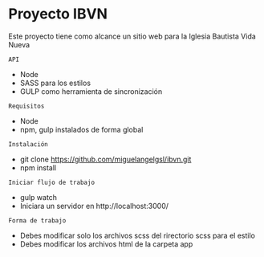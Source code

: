 # Proyecto IBVN
Este proyecto tiene como alcance un sitio web para 
la Iglesia Bautista Vida Nueva 

```
API
```
- Node
- SASS para los estilos
- GULP como herramienta de sincronización

```
Requisitos
```
- Node 
- npm, gulp instalados de forma global

```
Instalación
```
- git clone https://github.com/miguelangelgsl/ibvn.git
- npm install 

```
Iniciar flujo de trabajo
```
- gulp watch
- Iniciara un servidor en http://localhost:3000/ 
```
Forma de trabajo
```
- Debes modificar solo los archivos scss del rirectorio scss para el estilo
- Debes modificar los archivos html de la carpeta app
